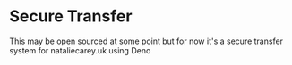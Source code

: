 # Secure Transfer

This may be open sourced at some point but for now it's a secure transfer system
for nataliecarey.uk using Deno
